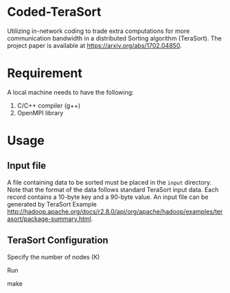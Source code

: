 # Coded-TeraSort
Utilizing in-network coding to trade extra computations for more communication bandwidth in a distributed Sorting algorithm (TeraSort).  The project paper is available at https://arxiv.org/abs/1702.04850.

# Requirement
A local machine needs to have the following:
1. C/C++ compiler (g++)
2. OpenMPI library

# Usage
## Input file
A file containing data to be sorted must be placed in the `input` directory.  Note that the format of the data follows standard TeraSort input data.  Each record contains a 10-byte key and a 90-byte value.  An input file can be generated by TeraSort Example http://hadoop.apache.org/docs/r2.8.0/api/org/apache/hadoop/examples/terasort/package-summary.html.

## TeraSort Configuration

Specify the number of nodes (K)


Run

make

